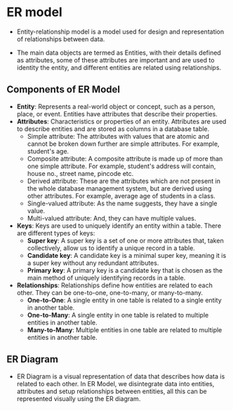 # ER model

- Entity-relationship model is a model used for design and representation of relationships between data.

- The main data objects are termed as Entities, with their details defined as attributes, some of these attributes are
  important and are used to identity the entity, and different entities are related using relationships.

## Components of ER Model

- **Entity**: Represents a real-world object or concept, such as a person, place, or event. Entities have attributes
  that
  describe their properties.
- **Attributes**: Characteristics or properties of an entity. Attributes are used to describe entities and are stored as
  columns in a database table.
    - Simple attribute: The attributes with values that are atomic and cannot be broken down further are simple
      attributes. For example, student's age.
    - Composite attribute: A composite attribute is made up of more than one simple attribute. For example, student's
      address will contain, house no., street name, pincode etc.
    - Derived attribute: These are the attributes which are not present in the whole database management system, but
      are derived using other attributes. For example, average age of students in a class.
    - Single-valued attribute: As the name suggests, they have a single value.
    - Multi-valued attribute: And, they can have multiple values.
- **Keys**: Keys are used to uniquely identify an entity within a table. There are different types of keys:
    - **Super key**: A super key is a set of one or more attributes that, taken collectively, allow us to identify a
      unique record in a table.
    - **Candidate key**: A candidate key is a minimal super key, meaning it is a super key without any redundant
      attributes.
    - **Primary key**: A primary key is a candidate key that is chosen as the main method of uniquely identifying
      records in a table.
- **Relationships**: Relationships define how entities are related to each other. They can be one-to-one, one-to-many,
  or many-to-many.
    - **One-to-One**: A single entity in one table is related to a single entity in another table.
    - **One-to-Many**: A single entity in one table is related to multiple entities in another table.
    - **Many-to-Many**: Multiple entities in one table are related to multiple entities in another table.

## ER Diagram

- ER Diagram is a visual representation of data that describes how data is related to each other. In ER Model, we
  disintegrate data into entities, attributes and setup relationships between entities, all this can be represented
  visually using the ER diagram.

